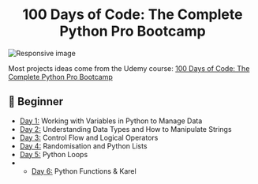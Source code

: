 <h1 align="center">100 Days of Code: The Complete Python Pro Bootcamp
</h1>

<img src="https://res.cloudinary.com/practicaldev/image/fetch/s--rqpwPGjr--/c_imagga_scale,f_auto,fl_progressive,h_900,q_auto,w_1600/https://dev-to-uploads.s3.amazonaws.com/i/xgtp3l3vi2rygazrb4pn.png" class="img-responsive" alt="Responsive image" width=auto height=auto>

Most projects ideas come from the Udemy course: [100 Days of Code: The Complete Python Pro Bootcamp](https://www.udemy.com/course/100-days-of-code/)


## 🔰 Beginner 
- [Day 1:](https://github.com/rokas293/100-Days-of-Code-Python/tree/4ae1a25be234e9c36b8a05744e93c58419b2c743/Day01) Working with Variables in Python to Manage Data
- [Day 2:](https://github.com/rokas293/100-Days-of-Code-Python/tree/9659746a0c5cbb083050c4e986a2a74305c02438/Day02) Understanding Data Types and How to Manipulate Strings
- [Day 3:](https://github.com/rokas293/100-Days-of-Code-Python/tree/d0899be74494b363f2a8df9788b3c188ece3e95b/Day03) Control Flow and Logical Operators
- [Day 4:](https://github.com/rokas293/100-Days-of-Code-Python/tree/8166308b244f44cd7c758357cdfac90fe8bb7026/Day04) Randomisation and Python Lists
- [Day 5:](https://github.com/rokas293/100-Days-of-Code-Python/tree/d8c61b53ff946ab2720c5f33080c13c4bffd8292/Day05) Python Loops
- - [Day 6:](https://github.com/rokas293/100-Days-of-Code-Python/tree/bc38767ba72f6c387f9fa1a7cbb3bfc920e681f4/Day06) Python Functions & Karel
